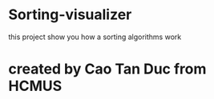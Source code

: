 # Sorting-visualizer
this project show you how a sorting algorithms work

# created by Cao Tan Duc from HCMUS
